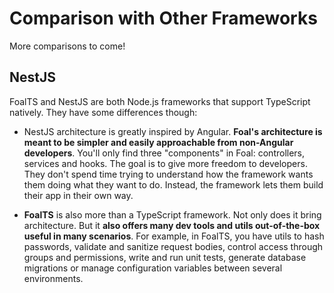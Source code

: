 # Comparison with Other Frameworks

More comparisons to come!

## NestJS

FoalTS and NestJS are both Node.js frameworks that support TypeScript natively. They have some differences though:

- NestJS architecture is greatly inspired by Angular. **Foal's architecture is meant to be simpler and easily approachable from non-Angular developers**. You'll only find three "components" in Foal: controllers, services and hooks. The goal is to give more freedom to developers. They don't spend time trying to understand how the framework wants them doing what they want to do. Instead, the framework lets them build their app in their own way.

- **FoalTS** is also more than a TypeScript framework. Not only does it bring architecture. But it **also offers many dev tools and utils out-of-the-box useful in many scenarios**. For example, in FoalTS, you have utils to hash passwords, validate and sanitize request bodies, control access through groups and permissions, write and run unit tests, generate database migrations or manage configuration variables between several environments.
